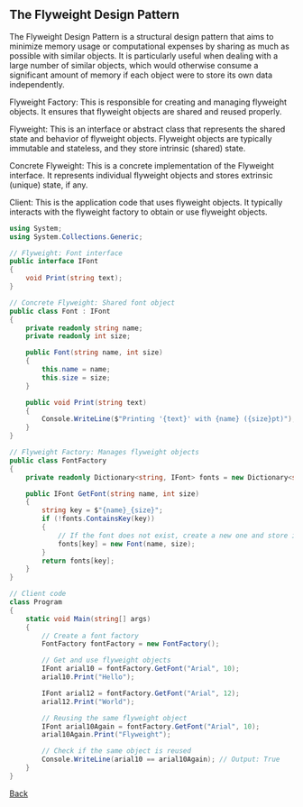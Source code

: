 ## The Flyweight Design Pattern

The Flyweight Design Pattern is a structural design pattern that aims to minimize memory usage or computational expenses by sharing as much as possible with similar objects. It is particularly useful when dealing with a large number of similar objects, which would otherwise consume a significant amount of memory if each object were to store its own data independently.

Flyweight Factory: This is responsible for creating and managing flyweight objects. It ensures that flyweight objects are shared and reused properly.

Flyweight: This is an interface or abstract class that represents the shared state and behavior of flyweight objects. Flyweight objects are typically immutable and stateless, and they store intrinsic (shared) state.

Concrete Flyweight: This is a concrete implementation of the Flyweight interface. It represents individual flyweight objects and stores extrinsic (unique) state, if any.

Client: This is the application code that uses flyweight objects. It typically interacts with the flyweight factory to obtain or use flyweight objects.

```csharp
using System;
using System.Collections.Generic;

// Flyweight: Font interface
public interface IFont
{
    void Print(string text);
}

// Concrete Flyweight: Shared font object
public class Font : IFont
{
    private readonly string name;
    private readonly int size;

    public Font(string name, int size)
    {
        this.name = name;
        this.size = size;
    }

    public void Print(string text)
    {
        Console.WriteLine($"Printing '{text}' with {name} ({size}pt)");
    }
}

// Flyweight Factory: Manages flyweight objects
public class FontFactory
{
    private readonly Dictionary<string, IFont> fonts = new Dictionary<string, IFont>();

    public IFont GetFont(string name, int size)
    {
        string key = $"{name}_{size}";
        if (!fonts.ContainsKey(key))
        {
            // If the font does not exist, create a new one and store it in the dictionary
            fonts[key] = new Font(name, size);
        }
        return fonts[key];
    }
}

// Client code
class Program
{
    static void Main(string[] args)
    {
        // Create a font factory
        FontFactory fontFactory = new FontFactory();

        // Get and use flyweight objects
        IFont arial10 = fontFactory.GetFont("Arial", 10);
        arial10.Print("Hello");

        IFont arial12 = fontFactory.GetFont("Arial", 12);
        arial12.Print("World");

        // Reusing the same flyweight object
        IFont arial10Again = fontFactory.GetFont("Arial", 10);
        arial10Again.Print("Flyweight");

        // Check if the same object is reused
        Console.WriteLine(arial10 == arial10Again); // Output: True
    }
}
```
[Back](../README.md/#flyweight)
